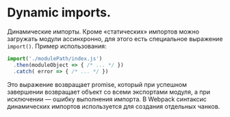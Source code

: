 # Dynamic imports.

Динамические импорты. Кроме «статических» импортов можно загружать модули ассинхронно, для этого есть специальное выражение `import()`. Пример использования:

```JavaScript
import('./modulePath/index.js')
  .then(moduleObject => { /* ... */ })
  .catch( error => { /* ... */ })
```

Это выражение возвращает promise, который при успешном завершении возвращает объект со всеми экспортами модуля, а при исключении — ошибку выполнения импорта. В Webpack синтаксис динамических импортов используется для создания отдельных чанков.
